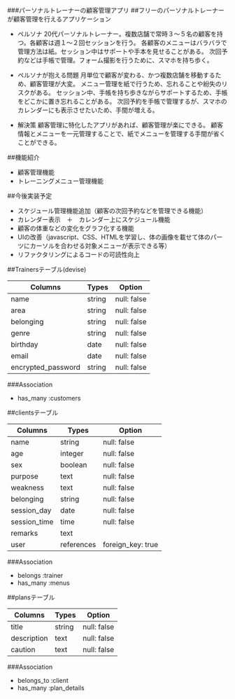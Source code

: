 ###パーソナルトレーナーの顧客管理アプリ
##フリーのパーソナルトレーナーが顧客管理を行えるアプリケーション
- ペルソナ
20代パーソナルトレーナー。複数店舗で常時３〜５名の顧客を持つ。各顧客は週１〜２回セッションを行う。
各顧客のメニューはバラバラで管理方法は紙。セッション中はサポートや手本を見せることがある。
次回予約などは手帳で管理。フォーム撮影を行うために、スマホを持ち歩く。

- ペルソナが抱える問題
月単位で顧客が変わる、かつ複数店舗を移動するため、顧客管理が大変。
メニュー管理を紙で行うため、忘れることや紛失のリスクがある。
セッション中、手帳を持ち歩きながらサポートするため、手帳をどこかに置き忘れることがある。
次回予約を手帳で管理するが、スマホのカレンダーにも表示させたいため、手間が増える。

- 解決策
顧客管理に特化したアプリがあれば、顧客管理が楽にできる。
顧客情報とメニューを一元管理することで、紙でメニューを管理する手間が省くことができる。

##機能紹介
- 顧客管理機能
- トレーニングメニュー管理機能


##今後実装予定
- スケジュール管理機能追加（顧客の次回予約などを管理できる機能）
- カレンダー表示　＋　カレンダー上にスケジュール機能
- 顧客の体重などの変化をグラフ化する機能
- UIの改善（javascript、CSS、HTMLを学習し、体の画像を載せて体のパーツにカーソルを合わせる対象メニューが表示できる等）
- リファクタリングによるコードの可読性向上

##Trainersテーブル(devise)

| Columns                   | Types          | Option                     |
| --------------------------|----------------| ---------------------------|
| name                      |   string       | null: false                |
| area                      |   string       | null: false                |
| belonging                 |   string       | null: false                |
| genre                     |   string       | null: false                |
| birthday                  |   date         | null: false                |
| email                     |   date         | null: false                |
| encrypted_password        |   string       | null: false                |

###Association
- has_many :customers

##clientsテーブル

| Columns             | Types          | Option                     |
| --------------------|----------------| ---------------------------|
| name                |   string       | null: false                |
| age                 |   integer      | null: false                |
| sex                 |   boolean      | null: false                |
| purpose             |   text         | null: false                |
| weakness            |   text         | null: false                |
| belonging           |   string       | null: false                |
| session_day         |   date         | null: false                |
| session_time        |   time         | null: false                |
| remarks             |   text         |                            |
| user                |   references   | foreign_key: true          |

###Association
- belongs :trainer
- has_many :menus


##plansテーブル

| Columns                   | Types          | Option                     |
| --------------------------|----------------| ---------------------------|
|  title                    |   string       | null: false                |
|  description              |   text         | null: false                |
|  caution                  |   text         | null: false                |

###Association
- belongs_to :client
- has_many :plan_details


